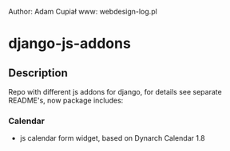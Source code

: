 Author: Adam Cupiał
www: webdesign-log.pl

# django-js-addons

## Description
 Repo with different js addons for django, for details see separate README's,
 now package includes:

### Calendar
  * js calendar form widget, based on Dynarch Calendar 1.8

